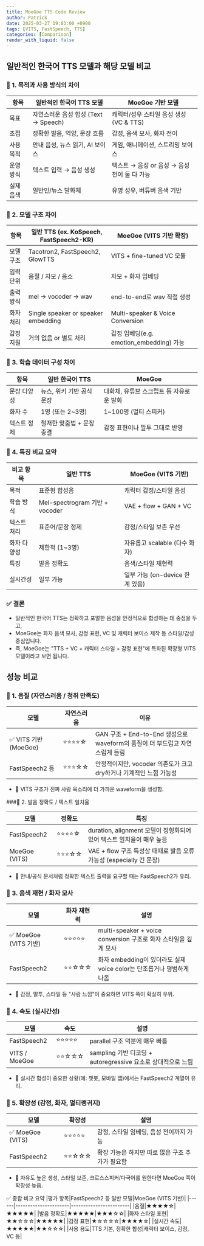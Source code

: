 ```yaml
---
title: MoeGoe TTS Code Review
author: Patrick
date: 2025-03-27 19:03:00 +0900
tags: [VITS, FastSpeech, TTS]
categories: [Comparison]
render_with_liquid: false
---
```

## 일반적인 한국어 TTS 모델과 해당 모델 비교
### 🎯 1. 목적과 사용 방식의 차이
|항목|일반적인 한국어 TTS 모델|MoeGoe 기반 모델|
|------|----------------------|------------------------|
|목표|자연스러운 음성 합성 (Text → Speech)|캐릭터/성우 스타일 음성 생성 (VC & TTS)|
|초점|정확한 발음, 억양, 문장 흐름|감정, 음색 모사, 화자 전이|
|사용 목적|안내 음성, 뉴스 읽기, AI 보이스|게임, 애니메이션, 스트리밍 보이스|
|운영 방식|텍스트 입력 → 음성 생성|텍스트 → 음성 or 음성 → 음성 전이 둘 다 가능|
|실제 음색|일반인/뉴스 발화체|유명 성우, 버튜버 음색 기반|

### 🧠 2. 모델 구조 차이
|항목|일반 TTS (ex. KoSpeech, FastSpeech2-KR)|MoeGoe (VITS 기반 확장)
|------|----------------------|------------------------|
|모델 구조|Tacotron2, FastSpeech2, GlowTTS|VITS + fine-tuned VC 모듈
|입력 단위|음절 / 자모 / 음소|자모 + 화자 임베딩
|출력 방식|mel → vocoder → wav|end-to-end로 wav 직접 생성
|화자 처리|Single speaker or speaker embedding|Multi-speaker & Voice Conversion
|감정 지원|거의 없음 or 별도 처리|감정 임베딩(e.g. emotion_embedding) 가능

### 🧪 3. 학습 데이터 구성 차이
|항목|일반 한국어 TTS|MoeGoe|
|------|----------------------|------------------------|
|문장 다양성|뉴스, 위키 기반 공식 문장|대화체, 유튜브 스크립트 등 자유로운 발화|
|화자 수|1명 (또는 2~3명)|1~100명 (멀티 스피커)|
|텍스트 정제|철저한 맞춤법 + 문장 종결|감정 표현이나 말투 그대로 반영|

### 🧩 4. 특징 비교 요약
|비교 항목|	일반 TTS|	MoeGoe (VITS 기반)|
|------|----------------------|------------------------|
|목적|표준형 합성음|캐릭터 감정/스타일 음성|
|학습 방식|	Mel-spectrogram 기반 + vocoder|VAE + flow + GAN + VC|
|텍스트 처리|표준어/문장 정제|감정/스타일 보존 우선|
|화자 다양성|제한적 (1~3명)|자유롭고 scalable (다수 화자)|
|특징|발음 정확도|음색/스타일 재현력|
|실시간성|일부 가능|일부 가능 (on-device 한계 있음)|

### ✅ 결론
- 일반적인 한국어 TTS는 정확하고 포멀한 음성을 안정적으로 합성하는 데 중점을 두고,
- MoeGoe는 화자 음색 모사, 감정 표현, VC 및 캐릭터 보이스 제작 등 스타일/감성 중심입니다.
- 즉, MoeGoe는 "TTS + VC + 캐릭터 스타일 + 감정 표현"에 특화된 확장형 VITS 모델이라고 보면 됩니다.

## 성능 비교
### 🎯 1. 음질 (자연스러움 / 청취 만족도)

|모델|자연스러움|이유|
|------|----------------------|------------------------|
|✅ VITS 기반 (MoeGoe)|⭐⭐⭐⭐☆|GAN 구조 + End-to-End 생성으로 waveform의 품질이 더 부드럽고 자연스럽게 들림|
|FastSpeech2 등|⭐⭐⭐☆☆|안정적이지만, vocoder 의존도가 크고 dry하거나 기계적인 느낌 가능성|

- 📌 VITS 구조가 진짜 사람 목소리에 더 가까운 waveform을 생성함.

###🎯 2. 발음 정확도 / 텍스트 일치율

|모델|정확도|특징|
|------|----------------------|------------------------|
|FastSpeech2|⭐⭐⭐⭐☆|duration, alignment 모델이 정형화되어 있어 텍스트 일치율이 매우 높음|
|MoeGoe (VITS)|⭐⭐⭐☆☆|VAE + flow 구조 특성상 때때로 발음 오류 가능성 (especially 긴 문장)|

- 📌 안내/공식 문서처럼 정확한 텍스트 출력을 요구할 때는 FastSpeech2가 유리.

### 🎯 3. 음색 재현 / 화자 모사

|모델|화자 재현력|설명|
|------|----------------------|------------------------|
|✅ MoeGoe (VITS 기반)|⭐⭐⭐⭐⭐|multi-speaker + voice conversion 구조로 화자 스타일을 깊게 모사|
|FastSpeech2|⭐⭐☆☆☆|화자 embedding이 있더라도 실제 voice color는 단조롭거나 평범하게 나옴|

- 📌 감정, 말투, 스타일 등 "사람 느낌"이 중요하면 VITS 쪽이 확실히 우위.

### 🎯 4. 속도 (실시간성)

|모델|속도|설명|
|------|----------------------|------------------------|
|FastSpeech2|⭐⭐⭐⭐⭐|parallel 구조 덕분에 매우 빠름|
|VITS / MoeGoe|⭐⭐☆☆☆|sampling 기반 디코딩 + autoregressive 요소로 상대적으로 느림|

- 📌 실시간 합성이 중요한 상황(예: 챗봇, 모바일 앱)에서는 FastSpeech2 계열이 유리.

### 🎯 5. 확장성 (감정, 화자, 멀티랭귀지)

|모델|확장성|설명|
|------|----------------------|------------------------|
|✅ MoeGoe (VITS)|⭐⭐⭐⭐⭐|감정, 스타일 임베딩, 음성 전이까지 가능|
|FastSpeech2|⭐⭐☆☆☆|확장 가능은 하지만 따로 많은 구조 추가가 필요함|

- 📌 자유도 높은 생성, 스타일 보존, 크로스스피커/다국어를 원한다면 MoeGoe 쪽이 확장성 높음.

✅ 종합 비교 요약
|평가 항목|FastSpeech2 등 일반 모델|MoeGoe (VITS 기반)|
|------|----------------------|------------------------|
|음질|★★★★☆|★★★★★|
|발음 정확도|★★★★★|★★★☆☆|
|화자 스타일 표현|★★☆☆☆|★★★★★|
|감정 표현|★☆☆☆☆|★★★★☆|
|실시간 속도|★★★★★|★★☆☆☆|
|사용 용도|TTS 기본, 정확한 합성|캐릭터 보이스, 감정, VC 등|
